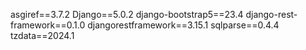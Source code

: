 asgiref==3.7.2
Django==5.0.2
django-bootstrap5==23.4
django-rest-framework==0.1.0
djangorestframework==3.15.1
sqlparse==0.4.4
tzdata==2024.1
